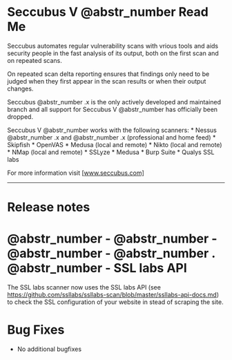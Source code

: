 # Seccubus V @abstr_number Read Me

Seccubus automates regular vulnerability scans with vrious tools and aids security people in the fast analysis of its output, both on the first scan and on repeated scans.

On repeated scan delta reporting ensures that findings only need to be judged when they first appear in the scan results or when their output changes.

Seccubus @abstr_number .x is the only actively developed and maintained branch and all support for Seccubus V @abstr_number has officially been dropped. 

Seccubus V @abstr_number works with the following scanners: * Nessus @abstr_number .x and @abstr_number .x (professional and home feed) * Skipfish * OpenVAS * Medusa (local and remote) * Nikto (local and remote) * NMap (local and remote) * SSLyze * Medusa * Burp Suite * Qualys SSL labs

For more information visit [www.seccubus.com]

* * *

# Release notes

#  @abstr_number - @abstr_number - @abstr_number - @abstr_number . @abstr_number - SSL labs API

The SSL labs scanner now uses the SSL labs API (see https://github.com/ssllabs/ssllabs-scan/blob/master/ssllabs-api-docs.md) to check the SSL configuration of your website in stead of scraping the site.

# Bug Fixes

  * No additional bugfixes


